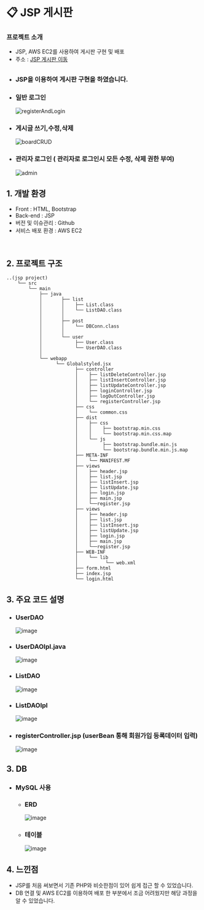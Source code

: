 # 📋 JSP 게시판

### 프로젝트 소개

- JSP, AWS EC2를 사용하여 게시판 구현 및 배포
- 주소 : <a href="[https://www.google.co.kr/](http://3.35.59.230:8080/index.jsp)" target="_blank"> JSP 게시판 이동 </a>

## 
   - ### JSP을 이용하여 게시판 구현을 하였습니다.
   - ### 일반 로그인
     ![registerAndLogin](https://github.com/oidolee/jsp_board2/assets/85022962/b2039528-bf04-48f7-9488-7749fb123158)

   - ### 게시글 쓰기,수정,삭제
     ![boardCRUD](https://github.com/oidolee/jsp_board2/assets/85022962/5c64794c-7998-4deb-a965-f78d1cc71f11)


   - ### 관리자 로그인 ( 관리자로 로그인시 모든 수정, 삭제 권한 부여)
     ![admin](https://github.com/oidolee/jsp_board2/assets/85022962/055c2479-c7c1-4fda-9a96-d4a860fc5ce8)


## 1. 개발 환경

- Front : HTML, Bootstrap
- Back-end : JSP
- 버전 및 이슈관리 : Github
- 서비스 배포 환경 : AWS EC2
<br>


## 2. 프로젝트 구조

```
..(jsp project)
    └── src
        └── main
            ├── java
            │       ├── list
            │       │    ├── List.class
            │       │    └── ListDAO.class    
            │       │ 
            │       ├── post
            │       │    └── DBConn.class
            │       │ 
            │       └── user
            │            ├── User.class
            │            └── UserDAO.class
            │
            └── webapp
                  └── Globalstyled.jsx
                         ├── controller
                         │    ├── listDeleteController.jsp
                         │    ├── listInsertController.jsp
                         │    ├── listUpdateController.jsp
                         │    ├── loginController.jsp
                         │    ├── logOutController.jsp
                         │    └── registerController.jsp
                         ├── css
                         │    └── common.css
                         ├── dist
                         │    ├── css
                         │    │    ├── bootstrap.min.css
                         │    │    └── bootstrap.min.css.map
                         │    └── js
                         │         ├── bootstrap.bundle.min.js
                         │         └── bootstrap.bundle.min.js.map
                         ├── META-INF
                         │    └── MANIFEST.MF
                         ├── views
                         │    ├── header.jsp
                         │    ├── list.jsp
                         │    ├── listInsert.jsp
                         │    ├── listUpdate.jsp
                         │    ├── login.jsp
                         │    ├── main.jsp
                         │    └──register.jsp         
                         ├── views
                         │    ├── header.jsp
                         │    ├── list.jsp
                         │    ├── listInsert.jsp
                         │    ├── listUpdate.jsp
                         │    ├── login.jsp
                         │    ├── main.jsp
                         │    └──register.jsp     
                         ├── WEB-INF
                         │    └── lib
                         │          └── web.xml
                         ├── form.html
                         ├── index.jsp
                         └── login.html

```

## 3. 주요 코드 설명

   - ### UserDAO
      ![image](https://github.com/oidolee/jsp_board/assets/85022962/0995f43f-cbac-4081-878f-5363c1c000d5)
     <br> 
   - ### UserDAOIpl.java
     ![image](https://github.com/oidolee/jsp_board/assets/85022962/7b89ba1c-6d16-4dfe-97d3-9702cc657d2f)

   - ### ListDAO
     ![image](https://github.com/oidolee/jsp_board/assets/85022962/88978738-dbbc-46ce-87c4-eca44f5ca81e)

   - ### ListDAOIpl
     ![image](https://github.com/oidolee/jsp_board/assets/85022962/9b9e67a1-a425-4122-b9ef-33ed7122901b)

     
   - ### registerController.jsp (userBean 통해 회원가입 등록데이터 입력)
      ![image](https://github.com/oidolee/jsp_board/assets/85022962/697ea560-d4fb-4960-b28b-1f54e3f8fde3)



## 3. DB
   - ### MySQL 사용
      - ### ERD
        ![image](https://github.com/oidolee/jsp_board/assets/85022962/5db1ed8d-4fd5-45f9-9c1d-5bafdb71d625)

      - ### 테이블
        ![image](https://github.com/oidolee/jsp_board/assets/85022962/90ca9d52-9191-4e0d-9048-d57b0b781dd2)


## 4. 느낀점
   - JSP를 처음 써보면서 기존 PHP와 비슷한점이 있어 쉽게 접근 할 수 있었습니다.
   - DB 연결 및 AWS EC2를 이용하여 배포 한 부분에서 조금 어려웠지만 해당 과정을 알 수 있었습니다.


